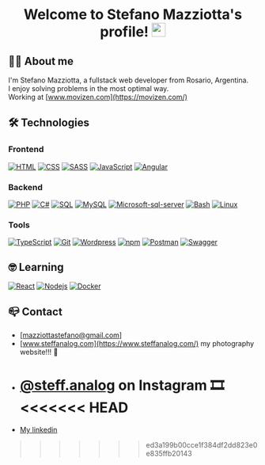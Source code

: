 <h1 align="center">
  Welcome to Stefano Mazziotta's profile!
  <img src="https://media.giphy.com/media/fmkYSBlJt3XjNF6p9c/giphy.gif" width="28">
</h1>

## 👨‍💻 About me

I'm Stefano Mazziotta, a fullstack web developer from Rosario, Argentina. <br>
I enjoy solving problems in the most optimal way. <br>
Working at [www.movizen.com](https://movizen.com/)

## 🛠️ Technologies

### Frontend

<p>
  <a href="https://github.com/Stefano-Mazziotta"><img alt="HTML" src="https://img.shields.io/badge/HTML-E34F26.svg?logo=html5&logoColor=white"></a>
  <a href="https://github.com/Stefano-Mazziotta"><img alt="CSS" src="https://img.shields.io/badge/CSS-1572B6.svg?logo=css3&logoColor=white"></a>
  <a href="https://github.com/Stefano-Mazziotta"><img alt="SASS" src="https://img.shields.io/badge/Sass-hotpink.svg?logo=SASS&logoColor=white"></a>
  <a href="https://github.com/Stefano-Mazziotta"><img alt="JavaScript" src="https://img.shields.io/badge/JavaScript-F7DF1E.svg?logo=javascript&logoColor=black"></a>
  <a href="https://github.com/Stefano-Mazziotta"><img alt="Angular" src="https://img.shields.io/badge/-Angular-DD0031?style=flat-square&logo=angular&logoColor=white"/></a>
</p>

### Backend

<p>
  <a href="https://github.com/Stefano-Mazziotta"><img alt="PHP" src="https://img.shields.io/badge/PHP-777BB4.svg?logo=php&logoColor=white"></a>
  <a href="https://github.com/Stefano-Mazziotta"><img alt="C#" src="https://custom-icon-badges.herokuapp.com/badge/C%23-68217A.svg?logo=cs2&logoColor=white"></a>
  <a href="https://github.com/Stefano-Mazziotta"><img alt="SQL" src="https://custom-icon-badges.herokuapp.com/badge/SQL-025E8C.svg?logo=database&logoColor=white"></a>
  <a href="https://github.com/Stefano-Mazziotta"><img alt="MySQL" src="https://img.shields.io/badge/MySQL-00f.svg?logo=mysql&logoColor=white"></a>
  <a href="https://github.com/Stefano-Mazziotta"><img alt="Microsoft-sql-server" src="https://img.shields.io/badge/Microsoft_SQL_SERVER-grey.svg?logo=microsoft-sql-server&logoColor=white%22"></a>
  <a href="https://github.com/Stefano-Mazziotta"><img alt="Bash" src="https://img.shields.io/badge/Bash-121011.svg?logo=gnu-bash&logoColor=white"></a>
  <a href="https://github.com/Stefano-Mazziotta"><img alt="Linux" src="https://img.shields.io/badge/Linux-FCC624.svg?logo=linux&logoColor=black"></a>
</p>

### Tools

<p>
  <a href="https://github.com/Stefano-Mazziotta"><img alt="TypeScript" src="https://img.shields.io/badge/TypeScript-007ACC.svg?logo=typescript&logoColor=white"></a>
  <a href="https://github.com/Stefano-Mazziotta"><img alt="Git" src="https://img.shields.io/badge/Git-F05033.svg?logo=git&logoColor=white"></a>
  <a href="https://github.com/Stefano-Mazziotta"><img alt="Wordpress" src="https://img.shields.io/badge/Wordpress-21759B?logo=wordpress&logoColor=white"></a>
  <a href="https://github.com/Stefano-Mazziotta"><img alt="npm" src="https://img.shields.io/badge/-NPM-CB3837?style=flat-square&logo=npm&logoColor=white"/></a>
  <a href="https://github.com/Stefano-Mazziotta"><img alt="Postman" src="https://img.shields.io/badge/Postman-FF6C37?logo=postman&logoColor=white"></a>
  <a href="https://github.com/Stefano-Mazziotta"><img alt="Swagger" src="https://img.shields.io/badge/Swagger-23Clojure?logo=swagger&logoColor=white"></a>
</p>

## 🤓 Learning

<p>
    <a href="https://github.com/Stefano-Mazziotta"><img alt="React" src="https://img.shields.io/badge/-React-45b8d8?style=flat-square&logo=react&logoColor=white" /></a>
    <a href="https://github.com/Stefano-Mazziotta"><img alt="Nodejs" src="https://img.shields.io/badge/-Nodejs-43853d?style=flat-square&logo=Node.js&logoColor=white" /></a>
    <a href="https://github.com/Stefano-Mazziotta"><img alt="Docker" src="https://img.shields.io/badge/-Docker-46a2f1?style=flat-square&logo=docker&logoColor=white" /></a>
</p>

## 📪 Contact

- [mazziottastefano@gmail.com]
- [www.steffanalog.com](https://www.steffanalog.com/) my photography website!!! 📸
- [@steff.analog](https://www.instagram.com/steff.analog/) on Instagram 🎞
  <<<<<<< HEAD
  =======
- [My linkedin](https://www.linkedin.com/in/stefanomazziotta/)

> > > > > > > ed3a199b00cce1f384df2dd823e0e835ffb20143
